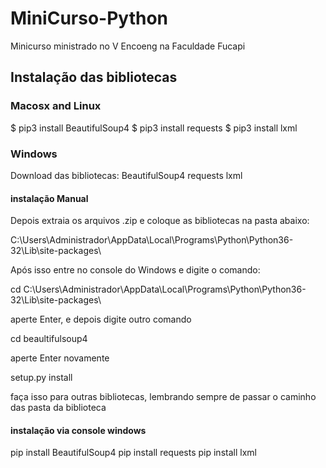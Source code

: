 # MiniCurso-Python
Minicurso ministrado no V Encoeng na Faculdade Fucapi

## Instalação das bibliotecas

### Macosx and Linux
$ pip3 install BeautifulSoup4
$ pip3 install requests
$ pip3 install lxml

### Windows
Download das bibliotecas:
BeautifulSoup4
requests
lxml

#### instalação Manual
Depois extraia os arquivos .zip e coloque as bibliotecas na pasta abaixo:

C:\Users\Administrador\AppData\Local\Programs\Python\Python36-32\Lib\site-packages\

Após isso entre no console do Windows e digite o comando:

cd C:\Users\Administrador\AppData\Local\Programs\Python\Python36-32\Lib\site-packages\

aperte Enter, e depois digite outro comando

cd beaultifulsoup4

aperte Enter novamente

setup.py install

faça isso para outras bibliotecas, lembrando sempre de passar o caminho das pasta da biblioteca

#### instalação via console windows
pip install BeautifulSoup4
pip install requests
pip install lxml







